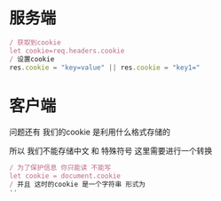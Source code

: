 # 服务端

```js
/ 获取到cookie 
let cookie=req.headers.cookie
/ 设置cookie
res.cookie = "key=value" || res.cookie = "key1="
```



# 客户端

问题还有 我们的cookie 是利用什么格式存储的 

所以 我们不能存储中文 和 特殊符号 这里需要进行一个转换

```js
/ 为了保护信息 你只能读 不能写
let cookie = document.cookie
/ 并且 这时的cookie 是一个字符串 形式为
''
```

